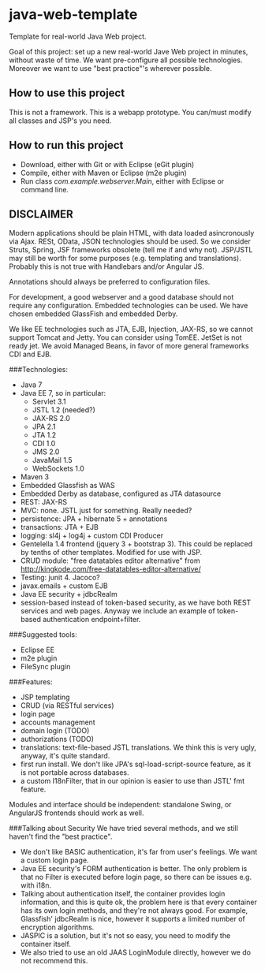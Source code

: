 # java-web-template
Template for real-world Java Web project.

Goal of this project: set up a new real-world Jave Web project in minutes, without waste of time.
We want pre-configure all possible technologies.
Moreover we want to use "best practice"'s wherever possible.

## How to use this project
This is not a framework. This is a webapp prototype. You can/must modify all classes and JSP's you need.

## How to run this project
* Download, either with Git or with Eclipse (eGit plugin)
* Compile, either with Maven or Eclipse (m2e plugin)
* Run class *com.example.webserver.Main*, either with Eclipse or command line.

## DISCLAIMER
Modern applications should be plain HTML, with data loaded asincronously via Ajax. RESt, OData, JSON technologies should be used.
So we consider Struts, Spring, JSF frameworks obsolete (tell me if and why not).
JSP/JSTL may still be worth for some purposes (e.g. templating and translations). Probably this is not true with Handlebars and/or Angular JS.

Annotations should always be preferred to configuration files.

For development, a good webserver and a good database should not require any configuration. Embedded technologies can be used. We have chosen embedded GlassFish and embedded Derby.

We like EE technologies such as JTA, EJB, Injection, JAX-RS, so we cannot support Tomcat and Jetty. You can consider using TomEE. JetSet is not ready jet. We avoid Managed Beans, in favor of more general frameworks CDI and EJB. 

###Technologies:
* Java 7
* Java EE 7, so in particular:
  * Servlet 3.1
  * JSTL 1.2 (needed?)
  * JAX-RS 2.0
  * JPA 2.1
  * JTA 1.2
  * CDI 1.0
  * JMS 2.0
  * JavaMail 1.5
  * WebSockets 1.0
* Maven 3
* Embedded Glassfish as WAS
* Embedded Derby as database, configured as JTA datasource
* REST: JAX-RS
* MVC: none. JSTL just for something. Really needed?
* persistence: JPA + hibernate 5 + annotations
* transactions: JTA + EJB
* logging: sl4j + log4j + custom CDI Producer
* Gentelella 1.4 frontend (jquery 3 + bootstrap 3). This could be replaced by tenths of other templates. Modified for use with JSP.
* CRUD module: "free datatables editor alternative" from http://kingkode.com/free-datatables-editor-alternative/
* Testing: junit 4. Jacoco?
* javax.emails + custom EJB
* Java EE security + jdbcRealm
* session-based instead of token-based security, as we have both REST services and web pages. Anyway we include an example of token-based authentication endpoint+filter.

###Suggested tools:
* Eclipse EE
* m2e plugin
* FileSync plugin

###Features:
* JSP templating
* CRUD (via RESTful services)
* login page
* accounts management
* domain login (TODO)
* authorizations (TODO)
* translations: text-file-based JSTL translations. We think this is very ugly, anyway, it's quite standard.
* first run install. We don't like JPA's sql-load-script-source feature, as it is not portable across databases.
* a custom I18nFilter, that in our opinion is easier to use than JSTL' fmt feature.

Modules and interface should be independent: standalone Swing, or AngularJS frontends should work as well.

###Talking about Security
We have tried several methods, and we still haven't find the "best practice".
* We don't like BASIC authentication, it's far from user's feelings. We want a custom login page.
* Java EE security's FORM authentication is better. The only problem is that no Filter is executed before login page, so
there can be issues e.g. with i18n. 
* Talking about authentication itself, the container provides login information, and this is quite ok,
the problem here is that every container has its own login methods, and they're not always good. For example, Glassfish' jdbcRealm is nice, however it supports a limited number of encryption algorithms.
* JASPIC is a solution, but it's not so easy, you need to modify the container itself. 
* We also tried to use an old JAAS LoginModule directly, however we do not recommend this.

